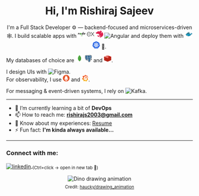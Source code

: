 <h1 align="center">Hi, I'm Rishiraj Sajeev</h1>

<p align="center">
  I'm a Full Stack Developer ⚙️ — backend-focused and microservices-driven 🕸️.  
  I build scalable apps with 
  <img src="https://raw.githubusercontent.com/devicons/devicon/master/icons/nodejs/nodejs-original-wordmark.svg" alt="Node.js" height="20"/> 
  <img src="https://raw.githubusercontent.com/devicons/devicon/master/icons/express/express-original.svg" alt="Express" height="20"/> 
  <img src="https://raw.githubusercontent.com/devicons/devicon/master/icons/nestjs/nestjs-original.svg" alt="NestJS" height="20"/> 
  <img src="https://angular.io/assets/images/logos/angular/angular.svg" alt="Angular" height="20"/> 
  and deploy them with 
  <img src="https://raw.githubusercontent.com/devicons/devicon/master/icons/docker/docker-original.svg" alt="Docker" height="20"/> 
  <img src="https://raw.githubusercontent.com/devicons/devicon/master/icons/kubernetes/kubernetes-plain.svg" alt="Kubernetes" height="20"/> 🚀.  

  My databases of choice are 
  <img src="https://raw.githubusercontent.com/devicons/devicon/master/icons/mongodb/mongodb-original.svg" alt="MongoDB" height="20"/> 
  <img src="https://raw.githubusercontent.com/devicons/devicon/master/icons/postgresql/postgresql-original.svg" alt="PostgreSQL" height="20"/> 
  and 
  <img src="https://raw.githubusercontent.com/devicons/devicon/master/icons/redis/redis-original.svg" alt="Redis" height="20"/>.  

  I design UIs with 
  <img src="https://www.vectorlogo.zone/logos/figma/figma-icon.svg" alt="Figma" height="18"/>.  
  For observability, I use 
  <img src="https://raw.githubusercontent.com/devicons/devicon/master/icons/prometheus/prometheus-original.svg" alt="Prometheus" height="18"/> 
  and 
  <img src="https://raw.githubusercontent.com/devicons/devicon/master/icons/grafana/grafana-original.svg" alt="Grafana" height="18"/>.  

  For messaging & event-driven systems, I rely on 
  <img src="https://www.vectorlogo.zone/logos/apache_kafka/apache_kafka-icon.svg" alt="Kafka" height="18"/>.  
</p>

---

- 🌱 I’m currently learning a bit of **DevOps**  
- 📫 How to reach me: **rishirajs2003@gmail.com**  
- 📄 Know about my experiences: [Resume](https://drive.google.com/file/d/1ZjQ7u7ZXI10wO6AfUQ206jF167XVt7O_/view)  
- ⚡ Fun fact: **I'm kinda always available...**

---

<h3 align="left">Connect with me:</h3>
<a href="https://www.linkedin.com/in/rishiraj-sajeev-a11b20269" target="_blank">
  <img align="center" src="https://raw.githubusercontent.com/rahuldkjain/github-profile-readme-generator/master/src/images/icons/Social/linked-in-alt.svg" alt="linkedin" height="30" width="40" />
</a>
<sub>(Ctrl+click → open in new tab 🔗)</sub>

<br>

<p align="center">
  <img src="https://raw.githubusercontent.com/haucky/img/master/drawing_animation/art_dino2.gif" alt="Dino drawing animation" width="800"/>
  <br>
  <sub>Credit: <a href="https://github.com/haucky/drawing_animation">haucky/drawing_animation</a></sub>
</p>
